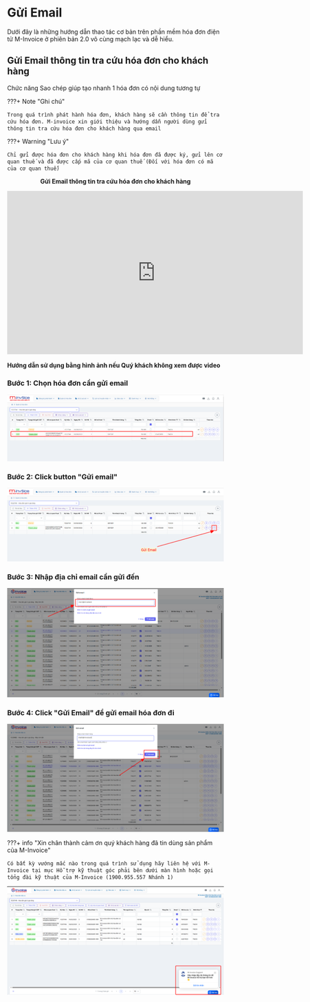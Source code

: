 # **Gửi Email**

Dưới đây là những hướng dẫn thao tác cơ bản trên phần mềm hóa đơn điện tử M-Invoice ở phiên bản 2.0 vô cùng mạch lạc và dễ hiểu.

## **Gửi Email thông tin tra cứu hóa đơn cho khách hàng**

Chức năng Sao chép giúp tạo nhanh 1 hóa đơn có nội dung tương tự

???+ Note "Ghi chú"

    Trong quá trình phát hành hóa đơn, khách hàng sẽ cần thông tin để tra cứu hóa đơn. M-invoice xin giới thiệu và hướng dẫn người dùng gửi thông tin tra cứu hóa đơn cho khách hàng qua email

???+ Warning "Lưu ý"

    Chỉ gửi được hóa đơn cho khách hàng khi hóa đơn đã được ký, gửi lên cơ quan thuế và đã được cấp mã của cơ quan thuế (Đối với hóa đơn có mã của cơ quan thuế)

<p align="center" style="font-weight: bold;">Gửi Email thông tin tra cứu hóa đơn cho khách hàng</p>

<iframe style="width: 43rem; height: 380px" src="https://www.youtube.com/embed/7qIWdaz5koo?si=CFzduHDThKHY6S34" title="YouTube video player" frameborder="0" allow="accelerometer; autoplay; clipboard-write; encrypted-media; gyroscope; picture-in-picture; web-share" referrerpolicy="strict-origin-when-cross-origin" allowfullscreen></iframe>

**Hướng dẫn sử dụng bằng hình ảnh nếu Quý khách không xem được video**

### **Bước 1: Chọn hóa đơn cần gửi email**

![Hình 1](../assets/images/invoice2/2.0_gui-mail_1.png)

### **Bước 2: Click button "Gửi email"**

![Hình 2](../assets/images/invoice2/2.0_gui-mail_2.png)

### **Bước 3: Nhập địa chỉ email cần gửi đến**

![Hình 3](../assets/images/invoice2/2.0_gui-mail_3.png)

### **Bước 4: Click "Gửi Email" để gửi email hóa đơn đi**

![Hình 4](../assets/images/invoice2/2.0_gui-mail_4.png)

???+ info "Xin chân thành cảm ơn quý khách hàng đã tin dùng sản phẩm của M-Invoice"

    Có bất kỳ vướng mắc nào trong quá trình sử dụng hãy liên hệ với M-Invoice tại mục Hỗ trợ kỹ thuật góc phải bên dưới màn hình hoặc gọi tổng đài kỹ thuật của M-Invoice (1900.955.557 Nhánh 1)

![Hình 5](../assets/images/invoice2/hotro.png)
